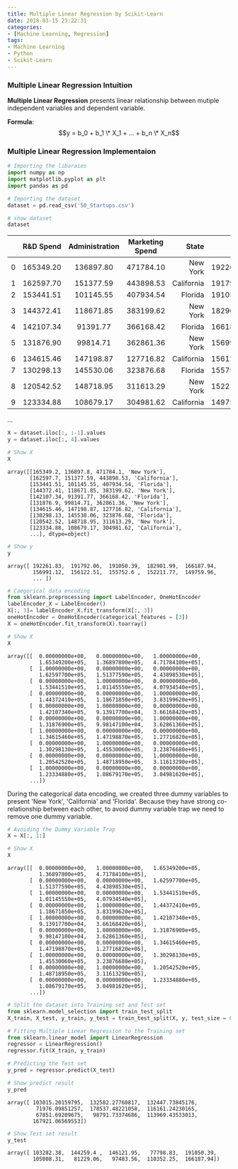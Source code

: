```yaml
---
title: Multiple Linear Regression by Scikit-Learn
date: 2018-03-15 23:22:31
categories:
- [Machine Learning, Regression]
tags:
- Machine Learning
- Python
- Scikit-Learn
---
```



### Multiple Linear Regression Intuition

**Multiple Linear Regression** presents linear relationship between mutiple independent variables and dependent variable. 

**Formula**: $$y = b_0 + b_1 \* X_1 + ... + b_n \* X_n$$
<!-- more -->
### Multiple Linear Regression Implementaion


```python
# Importing the libaraies
import numpy as np
import matplotlib.pyplot as plt
import pandas as pd

# Importing the dataset
dataset = pd.read_csv('50_Startups.csv')

# show dataset
dataset
```
|  | R&amp;D Spend | Administration | Marketing Spend |   State    |   Profit  |
|--|:-------------:|:--------------:|:---------------:| ----------:| ---------:|
|0 | 165349.20     | 136897.80      | 471784.10       | New York   | 192261.83 |
|1 | 162597.70     | 151377.59      | 443898.53       | California | 191792.06 |
|2 | 153441.51     | 101145.55      | 407934.54       | Florida    | 191050.39 |
|3 | 144372.41     | 118671.85      | 383199.62       | New York   | 182901.99 |
|4 | 142107.34     | 91391.77       | 366168.42       | Florida    | 166187.94 |
|5 | 131876.90     | 99814.71       | 362861.36       | New York   | 156991.12 |
|6 | 134615.46     | 147198.87      | 127716.82       | California | 156122.51 |
|7 | 130298.13     | 145530.06      | 323876.68       | Florida    | 155752.60 |
|8 | 120542.52     | 148718.95      | 311613.29       | New York   | 152211.77 |
|9 | 123334.88     | 108679.17      | 304981.62       | California | 149759.96 |
...

```python
X = dataset.iloc[:, :-1].values
y = dataset.iloc[:, 4].values
```


```python
# Show X
X
```




    array([[165349.2, 136897.8, 471784.1, 'New York'],
           [162597.7, 151377.59, 443898.53, 'California'],
           [153441.51, 101145.55, 407934.54, 'Florida'],
           [144372.41, 118671.85, 383199.62, 'New York'],
           [142107.34, 91391.77, 366168.42, 'Florida'],
           [131876.9, 99814.71, 362861.36, 'New York'],
           [134615.46, 147198.87, 127716.82, 'California'],
           [130298.13, 145530.06, 323876.68, 'Florida'],
           [120542.52, 148718.95, 311613.29, 'New York'],
           [123334.88, 108679.17, 304981.62, 'California'],
           ...], dtype=object)




```python
# Show y
y
```




    array([ 192261.83,  191792.06,  191050.39,  182901.99,  166187.94,
            156991.12,  156122.51,  155752.6 ,  152211.77,  149759.96,
            ... ])




```python
# Caegorical data encoding
from sklearn.preprocessing import LabelEncoder, OneHotEncoder
labelEncoder_X = LabelEncoder()
X[:, 3]= labelEncoder_X.fit_transform(X[:, 3])
oneHotEncoder = OneHotEncoder(categorical_features = [3])
X = oneHotEncoder.fit_transform(X).toarray()

# Show X
X
```




    array([[  0.00000000e+00,   0.00000000e+00,   1.00000000e+00,
              1.65349200e+05,   1.36897800e+05,   4.71784100e+05],
           [  1.00000000e+00,   0.00000000e+00,   0.00000000e+00,
              1.62597700e+05,   1.51377590e+05,   4.43898530e+05],
           [  0.00000000e+00,   1.00000000e+00,   0.00000000e+00,
              1.53441510e+05,   1.01145550e+05,   4.07934540e+05],
           [  0.00000000e+00,   0.00000000e+00,   1.00000000e+00,
              1.44372410e+05,   1.18671850e+05,   3.83199620e+05],
           [  0.00000000e+00,   1.00000000e+00,   0.00000000e+00,
              1.42107340e+05,   9.13917700e+04,   3.66168420e+05],
           [  0.00000000e+00,   0.00000000e+00,   1.00000000e+00,
              1.31876900e+05,   9.98147100e+04,   3.62861360e+05],
           [  1.00000000e+00,   0.00000000e+00,   0.00000000e+00,
              1.34615460e+05,   1.47198870e+05,   1.27716820e+05],
           [  0.00000000e+00,   1.00000000e+00,   0.00000000e+00,
              1.30298130e+05,   1.45530060e+05,   3.23876680e+05],
           [  0.00000000e+00,   0.00000000e+00,   1.00000000e+00,
              1.20542520e+05,   1.48718950e+05,   3.11613290e+05],
           [  1.00000000e+00,   0.00000000e+00,   0.00000000e+00,
              1.23334880e+05,   1.08679170e+05,   3.04981620e+05],
           ...])



During the categorical data encoding, we created three dummy variables to present 'New York', 'California' and 'Florida'. Because they have strong co-relationship between each other, to avoid dummy variable trap we need to remove one dummy variable.


```python
# Avoiding the Dummy Variable Trap
X = X[:, 1:]

# Show X
X
```




    array([[  0.00000000e+00,   1.00000000e+00,   1.65349200e+05,
              1.36897800e+05,   4.71784100e+05],
           [  0.00000000e+00,   0.00000000e+00,   1.62597700e+05,
              1.51377590e+05,   4.43898530e+05],
           [  1.00000000e+00,   0.00000000e+00,   1.53441510e+05,
              1.01145550e+05,   4.07934540e+05],
           [  0.00000000e+00,   1.00000000e+00,   1.44372410e+05,
              1.18671850e+05,   3.83199620e+05],
           [  1.00000000e+00,   0.00000000e+00,   1.42107340e+05,
              9.13917700e+04,   3.66168420e+05],
           [  0.00000000e+00,   1.00000000e+00,   1.31876900e+05,
              9.98147100e+04,   3.62861360e+05],
           [  0.00000000e+00,   0.00000000e+00,   1.34615460e+05,
              1.47198870e+05,   1.27716820e+05],
           [  1.00000000e+00,   0.00000000e+00,   1.30298130e+05,
              1.45530060e+05,   3.23876680e+05],
           [  0.00000000e+00,   1.00000000e+00,   1.20542520e+05,
              1.48718950e+05,   3.11613290e+05],
           [  0.00000000e+00,   0.00000000e+00,   1.23334880e+05,
              1.08679170e+05,   3.04981620e+05],
           ...])




```python
# Split the dataset into Training set and Test set
from sklearn.model_selection import train_test_split
X_train, X_test, y_train, y_test = train_test_split(X, y, test_size = 0.2, random_state = 0)

# Fitting Multiple Linear Regression to the Training set
from sklearn.linear_model import LinearRegression
regressor = LinearRegression()
regressor.fit(X_train, y_train)

# Predicting the Test set
y_pred = regressor.predict(X_test)

# Show predict result
y_pred
```




    array([ 103015.20159795,  132582.27760817,  132447.73845176,
             71976.09851257,  178537.48221058,  116161.24230165,
             67851.69209675,   98791.73374686,  113969.43533013,
            167921.06569553])




```python
# Show Test set result
y_test
```




    array([ 103282.38,  144259.4 ,  146121.95,   77798.83,  191050.39,
            105008.31,   81229.06,   97483.56,  110352.25,  166187.94])


